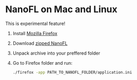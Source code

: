 # NanoFL on Mac and Linux

This is experimental feature!

1. Install [Mozilla Firefox](http://getfirefox.com/)
2. Download [zipped NanoFL](/downloads/nanofl-2.1.0.zip)
3. Unpack archive into your preffered folder
4. Go to Firefox folder and run:
	
	```sh
	./firefox -app PATH_TO_NANOFL_FOLDER/application.ini
	```